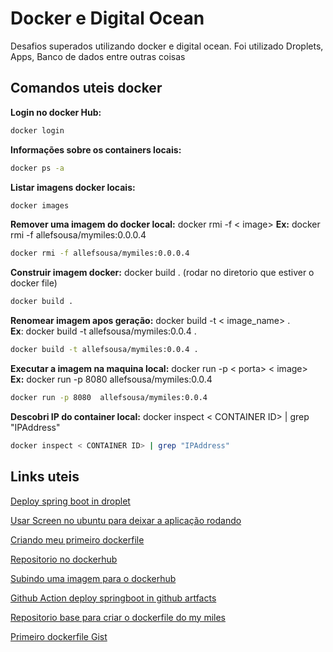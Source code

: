 # Docker e Digital Ocean

Desafios superados utilizando docker e digital ocean. Foi utilizado Droplets, Apps, Banco de dados entre outras coisas 

## Comandos uteis docker

**Login no docker Hub:** 
```bash 
docker login 
```

**Informações sobre os containers locais:** 
```bash 
docker ps -a 
```

**Listar imagens docker locais:** 
```bash 
docker images 
```

**Remover uma imagem do docker local:**  docker rmi -f < image>
**Ex:** docker rmi -f allefsousa/mymiles:0.0.0.4 
```bash 
docker rmi -f allefsousa/mymiles:0.0.0.4 
```

**Construir imagem docker:** docker build . (rodar no diretorio que estiver o docker file)   
```bash 
docker build .
```

**Renomear imagem apos geração:**  docker build -t < image_name>   .   
**Ex**: docker build -t allefsousa/mymiles:0.0.4 . 
```bash 
docker build -t allefsousa/mymiles:0.0.4 .
```

**Executar a imagem na maquina local:** docker run -p < porta> < image>   
**Ex:** docker run -p 8080  allefsousa/mymiles:0.0.4  
```bash 
docker run -p 8080  allefsousa/mymiles:0.0.4 
```

**Descobri IP do container local:** docker inspect < CONTAINER ID> | grep "IPAddress"
```bash 
docker inspect < CONTAINER ID> | grep "IPAddress"
```

## Links uteis
[Deploy spring boot in droplet](https://www.digitalocean.com/community/questions/deploy-spring-boot-jar-fie)

[Usar Screen no ubuntu para deixar a aplicação rodando](https://www.digitalocean.com/community/tutorials/how-to-install-and-use-screen-on-an-ubuntu-cloud-server)

[Criando meu primeiro dockerfile](https://www.youtube.com/watch?v=5QGexrfqu60)

[Repositorio no dockerhub](https://hub.docker.com/repositories)

[Subindo uma imagem para o dockerhub](https://jtemporal.com/subindo-imagens-docker-pro-dockerhub/)

[Github Action deploy springboot in github artfacts](https://www.youtube.com/watch?v=a27v_VDD-eA)

[Repositorio base para criar o dockerfile do my miles](https://github.com/mcicolella/docker-microservice)

[Primeiro dockerfile Gist](https://github.com/mcicolella/docker-microservice](https://gist.github.com/allefsousa/df180b874deb363933807cc5fc78e00f#file-first-dockerfile))

